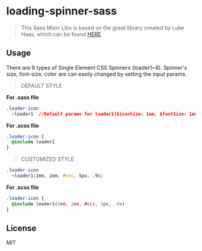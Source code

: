 loading-spinner-sass
=======================

> This Sass Mixin Libs is based on the great library created by Luke Haas, which can be found [HERE](http://projects.lukehaas.me/css-loaders/)

## Usage
There are 8 types of Single Element CSS Spinners (loader1~8).
Spinner's size, font-size, color are can easily changed by setting the input params.

> DEFAULT STYLE

**For .sass file**
```css
.loader-icon
  +loader1  //Default params for loader1($iconSize: 1em, $fontSize: 1em, $foregroundColor: #ef6c00, $margin:0, $time: 1s)
```


**For .scss file**

```css
.loader-icon {
  @include loader1
}
```

> CUSTOMIZED STYLE

```css
.loader-icon
  +loader1(2em, 2em, #ccc, 5px, .9s)
```


**For .scss file**

```css
.loader-icon {
  @include loader1(2em, 2em, #ccc, 5px, .9s)
}
```

## License
MIT